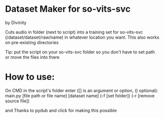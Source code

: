 # Dataset Maker for so-vits-svc
by Divinity

Cuts audio in folder (next to script) into
a training set for so-vits-svc (/dataset/dataset/raw/name)
in whatever location you want.
This also works on pre-existing directories

Tip: put the script on your so-vits-svc folder so you don't have
to set path or move the files into there

# How to use:
On CMD in the script's folder enter ([] is an argument or option, () optional):
main.py [file path or file name] [dataset name] (-f [set folder]) (-r [remove source file])  

and Thanks to pydub and click for making this possible
